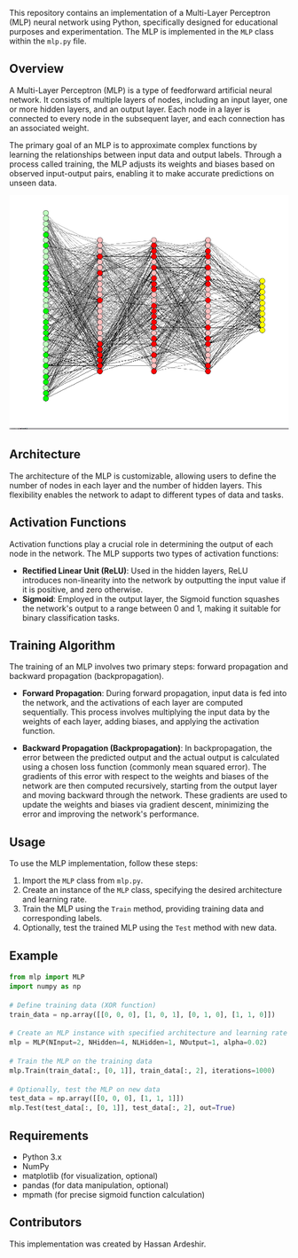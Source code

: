 This repository contains an implementation of a Multi-Layer Perceptron (MLP) neural network using Python, specifically designed for educational purposes and experimentation. The MLP is implemented in the `MLP` class within the `mlp.py` file.

## Overview

A Multi-Layer Perceptron (MLP) is a type of feedforward artificial neural network. It consists of multiple layers of nodes, including an input layer, one or more hidden layers, and an output layer. Each node in a layer is connected to every node in the subsequent layer, and each connection has an associated weight.

The primary goal of an MLP is to approximate complex functions by learning the relationships between input data and output labels. Through a process called training, the MLP adjusts its weights and biases based on observed input-output pairs, enabling it to make accurate predictions on unseen data.

<div align="center">
    <img src="image.gif" alt="MLP">
</div>

## Architecture

The architecture of the MLP is customizable, allowing users to define the number of nodes in each layer and the number of hidden layers. This flexibility enables the network to adapt to different types of data and tasks.

## Activation Functions

Activation functions play a crucial role in determining the output of each node in the network. The MLP supports two types of activation functions:

- **Rectified Linear Unit (ReLU)**: Used in the hidden layers, ReLU introduces non-linearity into the network by outputting the input value if it is positive, and zero otherwise.
- **Sigmoid**: Employed in the output layer, the Sigmoid function squashes the network's output to a range between 0 and 1, making it suitable for binary classification tasks.

## Training Algorithm

The training of an MLP involves two primary steps: forward propagation and backward propagation (backpropagation).

- **Forward Propagation**: During forward propagation, input data is fed into the network, and the activations of each layer are computed sequentially. This process involves multiplying the input data by the weights of each layer, adding biases, and applying the activation function.

- **Backward Propagation (Backpropagation)**: In backpropagation, the error between the predicted output and the actual output is calculated using a chosen loss function (commonly mean squared error). The gradients of this error with respect to the weights and biases of the network are then computed recursively, starting from the output layer and moving backward through the network. These gradients are used to update the weights and biases via gradient descent, minimizing the error and improving the network's performance.

## Usage

To use the MLP implementation, follow these steps:

1. Import the `MLP` class from `mlp.py`.
2. Create an instance of the `MLP` class, specifying the desired architecture and learning rate.
3. Train the MLP using the `Train` method, providing training data and corresponding labels.
4. Optionally, test the trained MLP using the `Test` method with new data.

## Example

```python
from mlp import MLP
import numpy as np

# Define training data (XOR function)
train_data = np.array([[0, 0, 0], [1, 0, 1], [0, 1, 0], [1, 1, 0]])

# Create an MLP instance with specified architecture and learning rate
mlp = MLP(NInput=2, NHidden=4, NLHidden=1, NOutput=1, alpha=0.02)

# Train the MLP on the training data
mlp.Train(train_data[:, [0, 1]], train_data[:, 2], iterations=1000)

# Optionally, test the MLP on new data
test_data = np.array([[0, 0, 0], [1, 1, 1]])
mlp.Test(test_data[:, [0, 1]], test_data[:, 2], out=True)
```

## Requirements

- Python 3.x
- NumPy
- matplotlib (for visualization, optional)
- pandas (for data manipulation, optional)
- mpmath (for precise sigmoid function calculation)

## Contributors

This implementation was created by Hassan Ardeshir.
